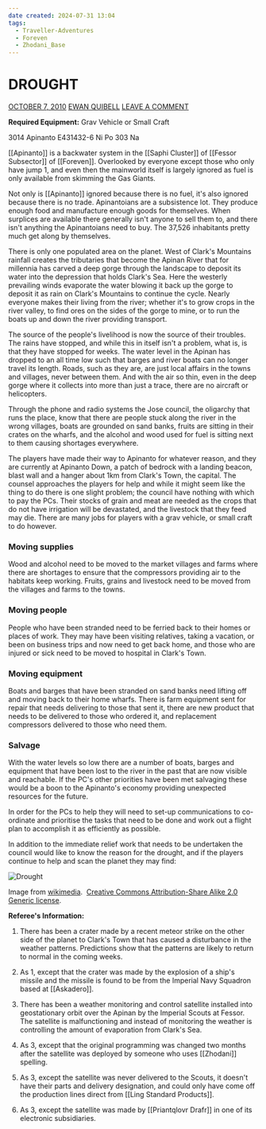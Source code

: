 ```yaml
---
date created: 2024-07-31 13:04
tags:
  - Traveller-Adventures
  - Foreven
  - Zhodani_Base
---
```

# DROUGHT

[OCTOBER 7, 2010](https://zhodani.space/2010/10/07/drought/) [EWAN QUIBELL](https://zhodani.space/author/ewan-quibell/) [LEAVE A COMMENT](https://zhodani.space/2010/10/07/drought/#respond)

**Required Equipment:** Grav Vehicle or Small Craft

3014 Apinanto E431432-6 Ni Po 303 Na

[[Apinanto]] is a backwater system in the [[Saphi Cluster]] of [[Fessor Subsector]] of [[Foreven]]. Overlooked by everyone except those who only have jump 1, and even then the mainworld itself is largely ignored as fuel is only available from skimming the Gas Giants.

Not only is [[Apinanto]] ignored because there is no fuel, it's also ignored because there is no trade. Apinantoians are a subsistence lot. They produce enough food and manufacture enough goods for themselves. When surplices are available there generally isn't anyone to sell them to, and there isn't anything the Apinantoians need to buy. The 37,526 inhabitants pretty much get along by themselves.

There is only one populated area on the planet. West of Clark's Mountains rainfall creates the tributaries that become the Apinan River that for millennia has carved a deep gorge through the landscape to deposit its water into the depression that holds Clark's Sea. Here the westerly prevailing winds evaporate the water blowing it back up the gorge to deposit it as rain on Clark's Mountains to continue the cycle. Nearly everyone makes their living from the river; whether it's to grow crops in the river valley, to find ores on the sides of the gorge to mine, or to run the boats up and down the river providing transport.

The source of the people's livelihood is now the source of their troubles. The rains have stopped, and while this in itself isn't a problem, what is, is that they have stopped for weeks. The water level in the Apinan has dropped to an all time low such that barges and river boats can no longer travel its length. Roads, such as they are, are just local affairs in the towns and villages, never between them. And with the air so thin, even in the deep gorge where it collects into more than just a trace, there are no aircraft or helicopters.

Through the phone and radio systems the Jose council, the oligarchy that runs the place, know that there are people stuck along the river in the wrong villages, boats are grounded on sand banks, fruits are sitting in their crates on the wharfs, and the alcohol and wood used for fuel is sitting next to them causing shortages everywhere.

The players have made their way to Apinanto for whatever reason, and they are currently at Apinanto Down, a patch of bedrock with a landing beacon, blast wall and a hanger about 1km from Clark's Town, the capital. The counsel approaches the players for help and while it might seem like the thing to do there is one slight problem; the council have nothing with which to pay the PCs. Their stocks of grain and meat are needed as the crops that do not have irrigation will be devastated, and the livestock that they feed may die. There are many jobs for players with a grav vehicle, or small craft to do however.

### Moving supplies
Wood and alcohol need to be moved to the market villages and farms where there are shortages to ensure that the compressors providing air to the habitats keep working. Fruits, grains and livestock need to be moved from the villages and farms to the towns.

### Moving people
People who have been stranded need to be ferried back to their homes or places of work. They may have been visiting relatives, taking a vacation, or been on business trips and now need to get back home, and those who are injured or sick need to be moved to hospital in Clark's Town.

### Moving equipment
Boats and barges that have been stranded on sand banks need lifting off and moving back to their home wharfs. There is farm equipment sent for repair that needs delivering to those that sent it, there are new product that needs to be delivered to those who ordered it, and replacement compressors delivered to those who need them.

### Salvage
With the water levels so low there are a number of boats, barges and equipment that have been lost to the river in the past that are now visible and reachable. If the PC's other priorities have been met salvaging these would be a boon to the Apinanto's economy providing unexpected resources for the future.

In order for the PCs to help they will need to set-up communications to co-ordinate and prioritise the tasks that need to be done and work out a flight plan to accomplish it as efficiently as possible.

In addition to the immediate relief work that needs to be undertaken the council would like to know the reason for the drought, and if the players continue to help and scan the planet they may find:

![Drought](https://zhodani.space/wp-content/uploads/2010/10/lake_hume_on_the_upper_murray_400px.jpg)

Image from [wikimedia](http://commons.wikimedia.org/wiki/File:Lake_Hume_on_the_Upper_Murray.jpg).  [Creative Commons Attribution-Share Alike 2.0 Generic license](http://creativecommons.org/licenses/by-sa/2.0/deed.en).

  
**Referee's Information:**  
1. There has been a crater made by a recent meteor strike on the other side of the planet to Clark's Town that has caused a disturbance in the weather patterns. Predictions show that the patterns are likely to return to normal in the coming weeks.

2. As 1, except that the crater was made by the explosion of a ship's missile and the missile is found to be from the Imperial Navy Squadron based at [[Askadero]].

3. There has been a weather monitoring and control satellite installed into geostationary orbit over the Apinan by the Imperial Scouts at Fessor. The satellite is malfunctioning and instead of monitoring the weather is controlling the amount of evaporation from Clark's Sea.

4. As 3, except that the original programming was changed two months after the satellite was deployed by someone who uses [[Zhodani]] spelling.

5. As 3, except the satellite was never delivered to the Scouts, it doesn't have their parts and delivery designation, and could only have come off the production lines direct from [[Ling Standard Products]].

6. As 3, except the satellite was made by [[Priantqlovr Drafr]] in one of its electronic subsidiaries.